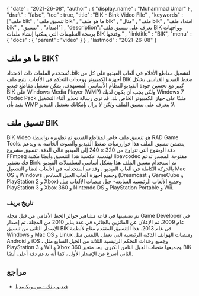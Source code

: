 {
  "date" : "2021-26-08",
  "author" : {
    "display_name" : "Muhammad Umar"
} ,
  "draft" : "false",
  "toc" : true,
  "title" :"BIK - Bink Video File" ,
  "keywords" :["ملف bik" , "تنسيق ملف bik" , "ما هو ملف bik" , "ملف" , "مثال bik" , "امتداد ملف bik" , "امتداد" , "تنسيق"] ,
  "description":"تعرف على تنسيق ملف BIK وواجهات برمجة التطبيقات التي يمكنها إنشاء ملفات BIK وفتحها." ,
  "linktitle" : "BIK",
  "menu" : {
    "docs" : {
      "parent" : "video"
}
} ,
  "lastmod" : "2021-26-08"
}

## ما هو ملف BIK؟
تُستخدم الملفات ذات الامتداد .bik لتشغيل مقاطع الأفلام في ألعاب الفيديو على كل من أجهزة الكمبيوتر ووحدات التحكم في الألعاب. يتيح ملف BIK ضغط الفيديو القياسي بشكل كبير مع تحسين جودة الفيديو للنظام الأساسي المستهدف. يمكن تشغيل مقاطع فيديو BIK على Windows Media Player (WMP) ولكن يجب أن يكون لديك Windows 7 Codec Pack مثبتًا على جهاز الكمبيوتر الخاص بك. قد ترى رسالة تحذير أثناء التشغيل تفيد بأن WMP لا يتعرف على تنسيق الملف ولكن لا يزال بإمكانك تشغيل الفيديو.

## تنسيق ملف BIK
BIK Video هو تنسيق ملف خاص لمقاطع الفيديو تم تطويره بواسطة RAD Game Tools. يتضمن تنسيق الملف هذا خوارزميات ضغط الفيديو والصوت الخاصة به ويدعم دقة الوضوح التي تتراوح من 320 × 240 إلى الفيديو عالي الدقة. تنسيق مشروع FFmpeg لهندسة عكسية هذا التنسيق وأيضًا مكتبة libavcodec مفتوحة المصدر تدعم فك تشفير Bink. تم استخدام تنسيق الملف هذا بشكل أساسي لتسلسلات الفيديو بالحركة الكاملة في ألعاب الفيديو ، وقد تم استخدامه في الألعاب لنظام التشغيل Mac OS و Windows وجميع أجهزة ألعاب الجيل السادس (Dreamcast و GameCube و PlayStation 2 و Xbox) وجميع الألعاب الرئيسية السابعة- جيل منصات الألعاب مثل PlayStation 3 و Xbox 360 و Nintendo DS و PlayStation Portable و Wii.

### تاريخ بريف
تم تضمينها في قاعة مشاهير جوائز الخط الأمامي من قبل مجلة Game Developer في عام 2009. تم الإعلان عن الفائزين بالجائزة في عدد يناير 2010 من المجلة. تم إصدار الإصدار الثاني من تنسيق BIK في عام 2013. هذا التنسيق المتقدم متاح لأنظمة Windows و Mac OS و Linux ومنصات الهواتف الذكية الرئيسية التي تعمل باللمس مثل Android و iOS ، وجميع وحدات التحكم الرئيسية الثلاثة من الجيل السابع مثل PlayStation 3 و Wii و Xbox 360 وجميعها منصات الجيل الثامن الكبرى. يعد متغير BIK الثاني أسرع من الإصدار الأول ، كما أنه يدعم دقة أعلى أيضًا.


## مراجع ##

- [فيديو بينك - من ويكيبيديا](https://en.wikipedia.org/wiki/Bink_Video)

